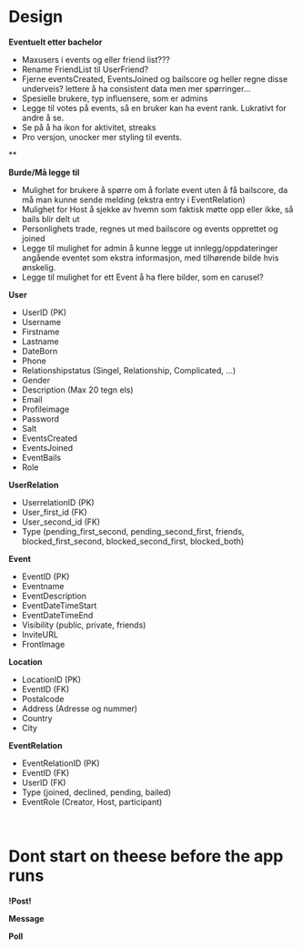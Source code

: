 # Design

**Eventuelt etter bachelor**

- Maxusers i events og eller friend list???
- Rename FriendList til UserFriend?
- Fjerne eventsCreated, EventsJoined og bailscore og heller regne disse underveis? lettere å ha consistent data men mer spørringer...
- Spesielle brukere, typ influensere, som er admins
- Legge til votes på events, så en bruker kan ha event rank. Lukrativt for andre å se.
- Se på å ha ikon for aktivitet, streaks
- Pro versjon, unocker mer styling til events.

\*\*

**Burde/Må legge til**

- Mulighet for brukere å spørre om å forlate event uten å få bailscore, da må man kunne sende melding (ekstra entry i EventRelation)
- Mulighet for Host å sjekke av hvemn som faktisk møtte opp eller ikke, så bails blir delt ut
- Personlighets trade, regnes ut med bailscore og events opprettet og joined
- Legge til mulighet for admin å kunne legge ut innlegg/oppdateringer angående eventet som ekstra informasjon, med tilhørende bilde hvis ønskelig.
- Legge til mulighet for ett Event å ha flere bilder, som en carusel?

**User**

<!-- Rank, bails, trade regnes ut i frontend -->

- UserID (PK)
- Username
- Firstname
- Lastname
- DateBorn
- Phone
- Relationshipstatus (Singel, Relationship, Complicated, ...)
- Gender
- Description (Max 20 tegn els)
- Email
- Profileimage
- Password
- Salt
- EventsCreated <!-- Burde endres til spørring -->
- EventsJoined <!-- Burde endres til spørring -->
- EventBails <!-- Burde endres til spørring -->
- Role

**UserRelation**

<!-- Viktig å sjekke om det finnes en relasjon mellom brukerene før man gjør operasjoner -->

- UserrelationID (PK) <!-- Vurdere kombo nøkkel -->
- User_first_id (FK)
- User_second_id (FK)
- Type (pending_first_second, pending_second_first, friends, blocked_first_second, blocked_second_first, blocked_both) <!-- Slett ved decline??? -->

**Event**

- EventID (PK)
- Eventname
- EventDescription
- EventDateTimeStart
- EventDateTimeEnd
- Visibility (public, private, friends)
- InviteURL
- FrontImage

**Location**

- LocationID (PK)
- EventID (FK)
- Postalcode
- Address (Adresse og nummer)
- Country
- City

**EventRelation**

- EventRelationID (PK)
- EventID (FK)
- UserID (FK)
- Type (joined, declined, pending, bailed)
- EventRole (Creator, Host, participant)

<br />

# Dont start on theese before the app runs

**!Post!** <!-- Denne må kobles direkte til ett event, mulig brukeren som legger det ut også? -->

**Message**

**Poll**
